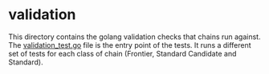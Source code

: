 # validation

This directory contains the golang validation checks that chains run against.
The [validation_test.go](validation/validation_test.go) file is the entry point of the tests. It runs a different set of tests for each class of chain (Frontier, Standard Candidate and Standard).
